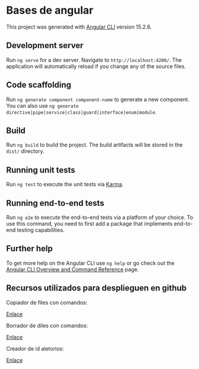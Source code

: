 # Bases de angular 

This project was generated with [Angular CLI](https://github.com/angular/angular-cli) version 15.2.6.

## Development server

Run `ng serve` for a dev server. Navigate to `http://localhost:4200/`. The application will automatically reload if you change any of the source files.

## Code scaffolding

Run `ng generate component component-name` to generate a new component. You can also use `ng generate directive|pipe|service|class|guard|interface|enum|module`.

## Build

Run `ng build` to build the project. The build artifacts will be stored in the `dist/` directory.

## Running unit tests

Run `ng test` to execute the unit tests via [Karma](https://karma-runner.github.io).

## Running end-to-end tests

Run `ng e2e` to execute the end-to-end tests via a platform of your choice. To use this command, you need to first add a package that implements end-to-end testing capabilities.

## Further help

To get more help on the Angular CLI use `ng help` or go check out the [Angular CLI Overview and Command Reference](https://angular.io/cli) page.


## Recursos utilizados para desplieguen en github 
  <p>Copiador de files con comandos:</p> <a href="https://www.npmjs.com/package/copyfiles">Enlace</a>
  <p>Borrador de diles con comandos:</p> <a href="https://www.npmjs.com/package/del-cli">Enlace</a>
  <p>Creador de id aletorios:</p> <a href="https://www.npmjs.com/package/uuid">Enlace</a>
